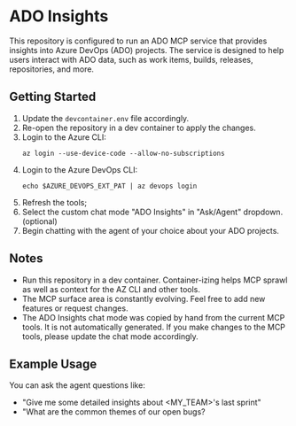 # ADO Insights

This repository is configured to run an ADO MCP service that provides insights into Azure DevOps (ADO) projects. The service is designed to help users interact with ADO data, such as work items, builds, releases, repositories, and more.



## Getting Started
1. Update the `devcontainer.env` file accordingly.
1. Re-open the repository in a dev container to apply the changes.
1. Login to the Azure CLI:
   ```
   az login --use-device-code --allow-no-subscriptions
   ```
1. Login to the Azure DevOps CLI:
   ```
   echo $AZURE_DEVOPS_EXT_PAT | az devops login
   ```
1. Refresh the tools;
1. Select the custom chat mode "ADO Insights" in "Ask/Agent" dropdown. (optional)
1. Begin chatting with the agent of your choice about your ADO projects.

## Notes
- Run this repository in a dev container. Container-izing helps MCP sprawl as well as context for the AZ CLI and other tools.
- The MCP surface area is constantly evolving. Feel free to add new features or request changes.
- The ADO Insights chat mode was copied by hand from the current MCP tools. It is not automatically generated. If you make changes to the MCP tools, please update the chat mode accordingly.

## Example Usage
You can ask the agent questions like:
- "Give me some detailed insights about <MY_TEAM>'s last sprint"
- "What are the common themes of our open bugs?
